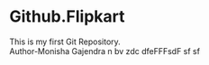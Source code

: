 # Github.Flipkart
This is my first Git Repository.
<br>
Author-Monisha Gajendra
n bv zdc
dfeFFFsdF
sf
sf

